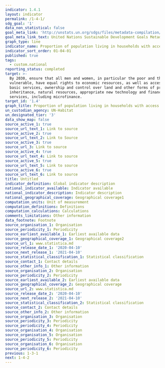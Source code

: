 ```yaml
---
indicator: 1.4.1
layout: indicator
permalink: /1-4-1/
sdg_goal: '1'
data_non_statistical: false
goal_meta_link: 'http://unstats.un.org/sdgs/files/metadata-compilation/Metadata-Goal-1.pdf'
goal_meta_link_text: United Nations Sustainable Development Goals Metadata (pdf 894kB)
graph_type: line
indicator_name: Proportion of population living in households with access to basic services
indicator_sort_order: 01-04-01
published: true
tags:
  - custom.national
reporting_status: completed
target: >-
  By 2030, ensure that all men and women, in particular the poor and the
  vulnerable, have equal rights to economic resources, as well as access to
  basic services, ownership and control over land and other forms of property,
  inheritance, natural resources, appropriate new technology and financial
  services, including microfinance.
target_id: '1.4'
graph_title: Proportion of population living in households with access to basic services
un_custodian_agency: UN-Habitat
un_designated_tier: '3'
data_show_map: false
source_active_1: true
source_url_text_1: Link to source
source_active_2: true
source_url_text_2: Link to Source
source_active_3: true
source_url_3: Link to source
source_active_4: true
source_url_text_4: Link to source
source_active_5: true
source_url_text_5: Link to source
source_active_6: true
source_url_text_6: Link to source
title: Untitled
indicator_definition: Global indicator description
national_indicator_available: Indicator available
national_indicator_description: Indicator description
national_geographical_coverage: Geographical coverage1
computation_units: Unit of measurement
computation_definitions: Definitions
computation_calculations: Calculations
comments_limitations: Other information
data_footnote: Footnote
source_organisation_1: Organisation
source_periodicity_1: Periodicity
source_earliest_available_1: Earliest available data
source_geographical_coverage_1: Geographical coverage2
source_url_1: www.statistica.md
source_release_date_1: '2020-04-10'
source_next_release_1: '2021-04-10'
source_statistical_classification_1: Statistical classification
source_contact_1: Contact details
source_other_info_1: Other information
source_organisation_2: Organisation
source_periodicity_2: Periodicity
source_earliest_available_2: Earliest available data
source_geographical_coverage_2: Geographical coverage
source_url_2: www.statistica.md
source_release_date_2: '2020-04-10'
source_next_release_2: '2021-04-10'
source_statistical_classification_2: Statistical classification
source_contact_2: Contact details
source_other_info_2: Other information
source_organisation_3: Organisation
source_periodicity_3: Periodicity
source_periodicity_4: Periodicity
source_organisation_4: Organisation
source_organisation_5: Organisation
source_periodicity_5: Periodicity
source_organisation_6: Organisation
source_periodicity_6: Periodicity
previous: 1-3-1
next: 1-4-2
---
```

